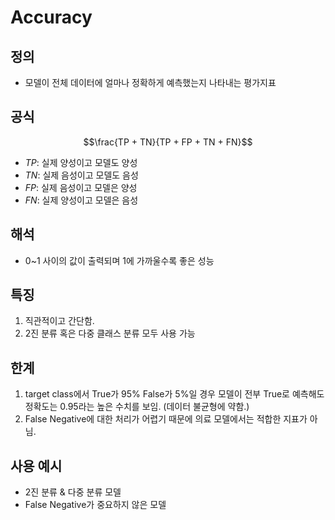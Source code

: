 # Accuracy

## 정의
* 모델이 전체 데이터에 얼마나 정확하게 예측했는지 나타내는 평가지표


## 공식
$$\frac{TP + TN}{TP + FP + TN + FN}$$
* $TP$: 실제 양성이고 모델도 양성
* $TN$: 실제 음성이고 모델도 음성
* $FP$: 실제 음성이고 모델은 양성
* $FN$: 실제 양성이고 모델은 음성


## 해석
* 0~1 사이의 값이 출력되며 1에 가까울수록 좋은 성능


## 특징
1. 직관적이고 간단함.
2. 2진 분류 혹은 다중 클래스 분류 모두 사용 가능


## 한계
1. target class에서 True가 95% False가 5%일 경우 모델이 전부 True로 예측해도 정확도는 0.95라는 높은 수치를 보임. (데이터 불균형에 약함.)
2. False Negative에 대한 처리가 어렵기 때문에 의료 모델에서는 적합한 지표가 아님.


## 사용 예시
* 2진 분류 & 다중 분류 모델
* False Negative가 중요하지 않은 모델

